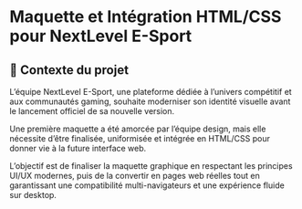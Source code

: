 # Maquette et Intégration HTML/CSS pour NextLevel E-Sport

## 🧩 Contexte du projet

L’équipe NextLevel E-Sport, une plateforme dédiée à l’univers compétitif et aux communautés gaming, souhaite moderniser son identité visuelle avant le lancement officiel de sa nouvelle version.

Une première maquette a été amorcée par l’équipe design, mais elle nécessite d’être finalisée, uniformisée et intégrée en HTML/CSS pour donner vie à la future interface web.

L’objectif est de finaliser la maquette graphique en respectant les principes UI/UX modernes, puis de la convertir en pages web réelles tout en garantissant une compatibilité multi-navigateurs et une expérience fluide sur desktop.